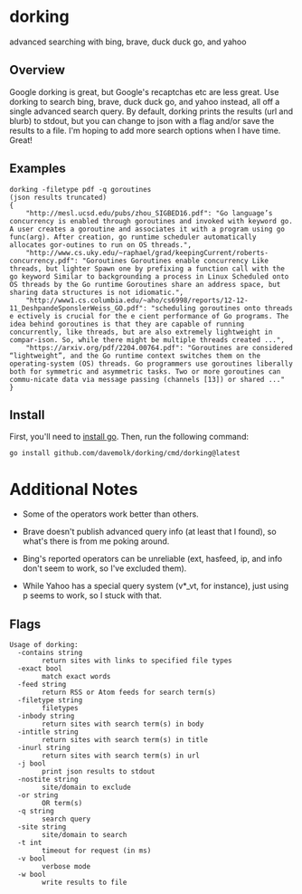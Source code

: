 # dorking

advanced searching with bing, brave, duck duck go, and yahoo

## Overview
Google dorking is great, but Google's recaptchas etc are less great. Use dorking to search bing, brave, duck duck go, and yahoo instead, all off a single advanced search query. By default, dorking prints the results (url and blurb) to stdout, but you can change to json with a flag and/or save the results to a file. I'm hoping to add more search options when I have time. Great!

## Examples
```
dorking -filetype pdf -q goroutines
(json results truncated)
{
    "http://mesl.ucsd.edu/pubs/zhou_SIGBED16.pdf": "Go language’s concurrency is enabled through goroutines and invoked with keyword go. A user creates a goroutine and associates it with a program using go func(arg). After creation, go runtime scheduler automatically allocates gor-outines to run on OS threads.",
    "http://www.cs.uky.edu/~raphael/grad/keepingCurrent/roberts-concurrency.pdf": "Goroutines Goroutines enable concurrency Like threads, but lighter Spawn one by prefixing a function call with the go keyword Similar to backgrounding a process in Linux Scheduled onto OS threads by the Go runtime Goroutines share an address space, but sharing data structures is not idiomatic.",
    "http://www1.cs.columbia.edu/~aho/cs6998/reports/12-12-11_DeshpandeSponslerWeiss_GO.pdf": "scheduling goroutines onto threads e ectively is crucial for the e cient performance of Go programs. The idea behind goroutines is that they are capable of running concurrently, like threads, but are also extremely lightweight in compar-ison. So, while there might be multiple threads created ...",
    "https://arxiv.org/pdf/2204.00764.pdf": "Goroutines are considered “lightweight”, and the Go runtime context switches them on the operating-system (OS) threads. Go programmers use goroutines liberally both for symmetric and asymmetric tasks. Two or more goroutines can commu-nicate data via message passing (channels [13]) or shared ..."
}
```

## Install
First, you'll need to [install go](https://golang.org/doc/install). Then, run the following command:

```
go install github.com/davemolk/dorking/cmd/dorking@latest
```

# Additional Notes
* Some of the operators work better than others. 

* Brave doesn't publish advanced query info (at least that I found), so what's there is from me poking around.

* Bing's reported operators can be unreliable (ext, hasfeed, ip, and info don't seem to work, so I've excluded them).

* While Yahoo has a special query system (v*_vt, for instance), just using p seems to work, so I stuck with that.


## Flags
```
Usage of dorking:
  -contains string
    	return sites with links to specified file types
  -exact bool
    	match exact words
  -feed string
    	return RSS or Atom feeds for search term(s)
  -filetype string
    	filetypes
  -inbody string
    	return sites with search term(s) in body
  -intitle string
    	return sites with search term(s) in title
  -inurl string
    	return sites with search term(s) in url
  -j bool
    	print json results to stdout
  -nostite string
    	site/domain to exclude
  -or string
    	OR term(s)
  -q string
    	search query
  -site string
    	site/domain to search
  -t int
    	timeout for request (in ms)
  -v bool
    	verbose mode
  -w bool
    	write results to file
```
